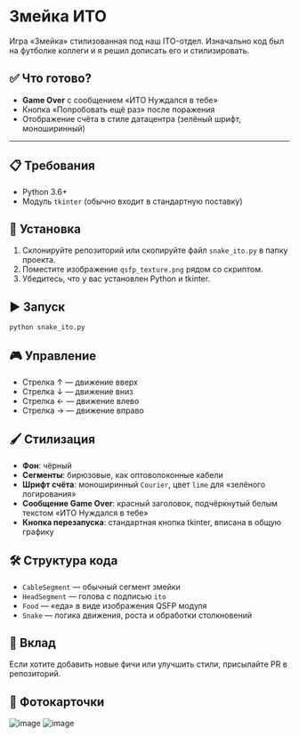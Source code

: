 # Змейка ИТО

Игра «Змейка» стилизованная под наш ITO-отдел. Изначально код был на футболке коллеги и я решил дописать его и стилизировать.

## ✅ Что готово?

- **Game Over** с сообщением «ИТО Нуждался в тебе»
- Кнопка «Попробовать ещё раз» после поражения
- Отображение счёта в стиле датацентра (зелёный шрифт, моноширинный)

---

## 📋 Требования

- Python 3.6+
- Модуль `tkinter` (обычно входит в стандартную поставку)

## 🚀 Установка

1. Склонируйте репозиторий или скопируйте файл `snake_ito.py` в папку проекта.
2. Поместите изображение `qsfp_texture.png` рядом со скриптом.
3. Убедитесь, что у вас установлен Python и tkinter.

## ▶️ Запуск

```bash
python snake_ito.py
```

## 🎮 Управление

- Стрелка ↑ — движение вверх
- Стрелка ↓ — движение вниз
- Стрелка ← — движение влево
- Стрелка → — движение вправо

## 🖌️ Стилизация

- **Фон**: чёрный
- **Сегменты**: бирюзовые, как оптоволоконные кабели
- **Шрифт счёта**: моноширинный `Courier`, цвет `lime` для «зелёного логирования»
- **Сообщение Game Over**: красный заголовок, подчёркнутый белым текстом «ИТО Нуждался в тебе»
- **Кнопка перезапуска**: стандартная кнопка tkinter, вписана в общую графику

## 🛠️ Структура кода

- `CableSegment` — обычный сегмент змейки
- `HeadSegment` — голова с подписью `ito`
- `Food` — «еда» в виде изображения QSFP модуля
- `Snake` — логика движения, роста и обработки столкновений

## 🤝 Вклад

Если хотите добавить новые фичи или улучшить стили, присылайте PR в репозиторий.

## 🤝 Фотокарточки

![image](https://github.com/user-attachments/assets/addbf22c-6cb8-454b-9299-04cebd7bcc61)
![image](https://github.com/user-attachments/assets/b65809cf-0e52-47ac-b8ba-8d387eabb7b7)


